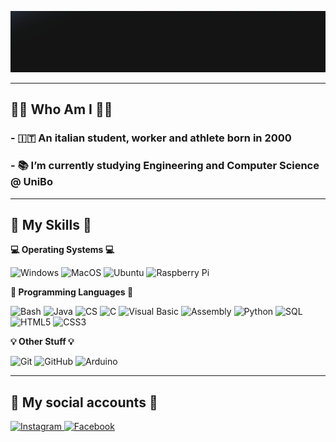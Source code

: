 <p align="center">
  <img alt="Welcome" src="./res/Welcome3.gif" width="1214" />
</p>

----

## 👨‍💻 Who Am I 👨‍💻

### - 🇮🇹 An italian student, worker and athlete born in 2000
### - 📚 I’m currently studying Engineering and Computer Science @ UniBo

----

## 🔧 My Skills 🔧
  
  <b> 💻 Operating Systems 💻 </b> <br> 
  <p>
  <img alt="Windows" src="https://img.shields.io/badge/-Windows-0078D6?style=for-the-badge&logo=windows&logoColor=white" />
  <img alt="MacOS" src="https://img.shields.io/badge/-Mac_OS-000000?style=for-the-badge&logo=apple&logoColor=white" />
  <img alt="Ubuntu" src="https://img.shields.io/badge/-Ubuntu-E95420?style=for-the-badge&logo=ubuntu&logoColor=white" />
  <img alt="Raspberry Pi" src="https://img.shields.io/badge/-Raspberry Pi-C51A4A?style=for-the-badge&logo=raspberry-pi&logoColor=white" />
  </p>
  
  <b> 📝 Programming Languages 📝 </b> <br>
  <p>
    <img alt="Bash" src="https://img.shields.io/badge/-Bash-4EAA25?style=for-the-badge&logo=gnu-bash&logoColor=white" />
    <img alt="Java" src="https://img.shields.io/badge/-Java-007396?style=for-the-badge&logo=java&logoColor=white" />
    <img alt="CS" src="https://img.shields.io/badge/-C %23-239120?style=for-the-badge&logo=c-sharp&logoColor=white" />
    <img alt="C" src="https://img.shields.io/badge/-Ansi C-A8B9CC?style=for-the-badge&logo=c&logoColor=black" />
    <img alt="Visual Basic" src="https://img.shields.io/badge/-Visual_Basic-342D7E?style=for-the-badge&logo=visual-studio-code&logoColor=white" />
    <img alt="Assembly" src="https://img.shields.io/badge/-Assembly-007AAC?style=for-the-badge&logo=A-frame&logoColor=white" />
    <img alt="Python" src="https://img.shields.io/badge/-Python-FBF229?style=for-the-badge&logo=python&logoColor=blue" />
    <img alt="SQL" src="https://img.shields.io/badge/-SQL-CC2927?style=for-the-badge&logo=MySQL&logoColor=white" />
    <img alt="HTML5" src="https://img.shields.io/badge/-HTML5-ff4e00?style=for-the-badge&logo=HTML5&logoColor=white" />
    <img alt="CSS3" src="https://img.shields.io/badge/-CSS3-00b1ff?style=for-the-badge&logo=CSS3&logoColor=white" />
    
  </p>
  
  <b> 💡 Other Stuff 💡 </b> <br>
  <p>
    <img alt="Git" src="https://img.shields.io/badge/-Git-F05032?style=for-the-badge&logo=Git&logoColor=white" />
    <img alt="GitHub" src="https://img.shields.io/badge/-Github-181717?style=for-the-badge&logo=github&logoColor=white" />
    <img alt="Arduino" src="https://img.shields.io/badge/-Arduino-00979D?style=for-the-badge&logo=Arduino&logoColor=white" />
  </p>
  

----

## 📲 My social accounts 📲
<p>
  <a href="https://www.instagram.com/andrezamma/">
    <img alt="Instagram" src="https://img.shields.io/badge/-Instagram-E4405F?style=for-the-badge&logo=instagram&logoColor=white" />
  </a> 
  <a href="https://www.facebook.com/andrea.zammarchi.39/">
    <img alt="Facebook" src="https://img.shields.io/badge/-Facebook-003d99?style=for-the-badge&logo=facebook&logoColor=white" />
  </a>  
  
</p>
